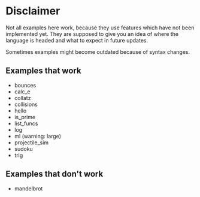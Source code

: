 # Disclaimer

Not all examples here work, because they use features which have not been implemented yet.
They are supposed to give you an idea of where the language is headed and what to expect in future updates.

Sometimes examples might become outdated because of syntax changes.

## Examples that work

- bounces
- calc_e
- collatz
- collisions
- hello
- is_prime
- list_funcs
- log
- ml (warning: large)
- projectile_sim
- sudoku
- trig

## Examples that don't work

- mandelbrot
